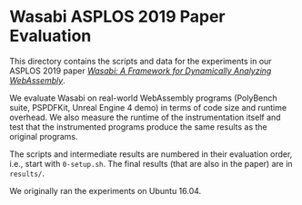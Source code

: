 # Wasabi ASPLOS 2019 Paper Evaluation

This directory contains the scripts and data for the experiments in our ASPLOS 2019 paper [*Wasabi: A Framework for Dynamically Analyzing
WebAssembly*](https://software-lab.org/publications/asplos2019_Wasabi.pdf).

We evaluate Wasabi on real-world WebAssembly programs (PolyBench suite, PSPDFKit, Unreal Engine 4 demo) in terms of code size and runtime overhead.
We also measure the runtime of the instrumentation itself and test that the instrumented programs produce the same results as the original programs.  

The scripts and intermediate results are numbered in their evaluation order, i.e., start with `0-setup.sh`.
The final results (that are also in the paper) are in `results/`.

We originally ran the experiments on Ubuntu 16.04.
